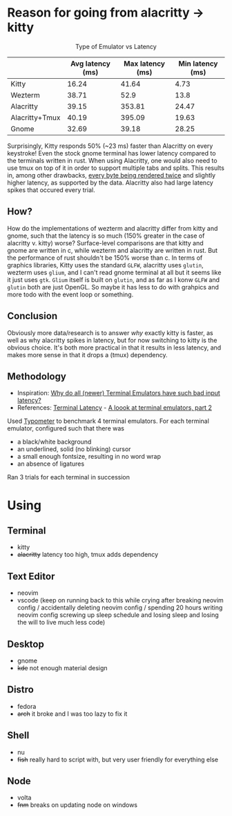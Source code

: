 # Reason for going from alacritty -> kitty

<center>
Type of Emulator vs Latency

|                | Avg latency (ms) | Max latency (ms) | Min latency (ms) |
| -------------- | ---------------- | ---------------- | ---------------- |
| Kitty          | 16.24            | 41.64            | 4.73             |
| Wezterm        | 38.71            | 52.9             | 13.8             |
| Alacritty      | 39.15            | 353.81           | 24.47            |
| Alacritty+Tmux | 40.19            | 395.09           | 19.63            |
| Gnome          | 32.69            | 39.18            | 28.25            |

</center>

Surprisingly, Kitty responds 50% (~23 ms) faster than Alacritty on every keystroke! Even the stock gnome terminal has lower latency compared to the terminals written in rust. When using Alacritty, one would also need to use tmux on top of it in order to support multiple tabs and splits. This results in, among other drawbacks, [every byte being rendered twice](https://github.com/kovidgoyal/kitty/issues/391#issuecomment-638320745) and slightly higher latency, as supported by the data. Alacritty also had large latency spikes that occured every trial.

## How?

How do the implementations of wezterm and alacritty differ from kitty and gnome, such that the latency is so much (150% greater in the case of alacritty v. kitty) worse? Surface-level comparisons are that kitty and gnome are written in c, while wezterm and alacritty are written in rust. But the performance of rust shouldn't be 150% worse than c. In terms of graphics libraries, Kitty uses the standard `GLFW`, alacritty uses `glutin`, wezterm uses `glium`, and I can't read gnome terminal at all but it seems like it just uses `gtk`. `Glium` itself is built on `glutin`, and as far as I konw `GLFW` and `glutin` both are just OpenGL. So maybe it has less to do with grahpics and more todo with the event loop or something.

## Conclusion

Obviously more data/research is to answer _why_ exactly kitty is faster, as well as why alacritty spikes in latency, but for now switching to kitty is the obvious choice. It's both more practical in that it results in less latency, and makes more sense in that it drops a (tmux) dependency.

## Methodology

- Inspiration: [Why do all (newer) Terminal Emulators have such bad input latency?](https://www.reddit.com/r/linux/comments/jc9ipw/why_do_all_newer_terminal_emulators_have_such_bad/)
- References: [Terminal Latency](https://danluu.com/term-latency/) - [A loook at terminal emulators, part 2](https://lwn.net/Articles/751763/)

Used [Typometer](https://pavelfatin.com/typometer/) to benchmark 4 terminal emulators. For each terminal emulator, configured such that there was

- a black/white background
- an underlined, solid (no blinking) cursor
- a small enough fontsize, resulting in no word wrap
- an absence of ligatures

Ran 3 trials for each terminal in succession

# Using

## Terminal

- kitty
- ~~alacritty~~ latency too high, tmux adds dependency

## Text Editor

- neovim
- vscode (keep on running back to this while crying after breaking neovim config / accidentally deleting neovim config / spending 20 hours writing neovim config screwing up sleep schedule and losing sleep and losing the will to live much less code)

## Desktop

- gnome
- ~~kde~~ not enough material design

## Distro

- fedora
- ~~arch~~ it broke and I was too lazy to fix it

## Shell

- nu
- ~~fish~~ really hard to script with, but very user friendly for everything else

## Node

- volta
- ~~fnm~~ breaks on updating node on windows
